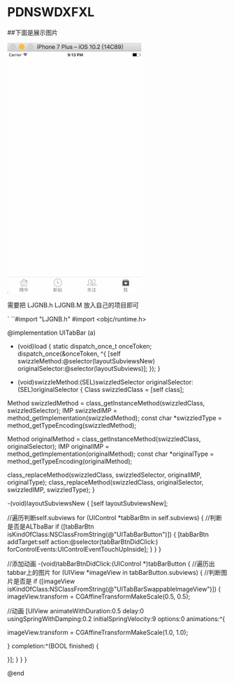# PDNSWDXFXL
##下面是展示图片



![image](https://github.com/5174773/UITabBar-animation/blob/master/tabbar.gif)


需要把 LJGNB.h  LJGNB.M 放入自己的项目即可


` ``#import "LJGNB.h"
#import <objc/runtime.h>

@implementation UITabBar (a)

+ (void)load
{
static dispatch_once_t onceToken;
dispatch_once(&onceToken, ^{
[self swizzleMethod:@selector(layoutSubviewsNew) originalSelector:@selector(layoutSubviews)];
});
}

+ (void)swizzleMethod:(SEL)swizzledSelector originalSelector:(SEL)originalSelector
{
Class swizzledClass = [self class];

Method swizzledMethod = class_getInstanceMethod(swizzledClass, swizzledSelector);
IMP swizzledIMP = method_getImplementation(swizzledMethod);
const char *swizzledType = method_getTypeEncoding(swizzledMethod);

Method originalMethod = class_getInstanceMethod(swizzledClass, originalSelector);
IMP originalIMP = method_getImplementation(originalMethod);
const char *originalType = method_getTypeEncoding(originalMethod);

class_replaceMethod(swizzledClass, swizzledSelector, originalIMP, originalType);
class_replaceMethod(swizzledClass, originalSelector, swizzledIMP, swizzledType);
}

-(void)layoutSubviewsNew
{
[self layoutSubviewsNew];

//遍历判断self.subviews
for (UIControl *tabBarBtn in self.subviews)
{
//判断是否是ALTbaBar
if ([tabBarBtn isKindOfClass:NSClassFromString(@"UITabBarButton")])
{
[tabBarBtn addTarget:self action:@selector(tabBarBtnDidClick:) forControlEvents:UIControlEventTouchUpInside];
}
}
}

//添加动画
-(void)tabBarBtnDidClick:(UIControl *)tabBarButton
{
//遍历出tabbar上的图片
for (UIView *imageView in tabBarButton.subviews)
{
//判断图片是否是
if ([imageView isKindOfClass:NSClassFromString(@"UITabBarSwappableImageView")])
{
imageView.transform = CGAffineTransformMakeScale(0.5, 0.5);

//动画
[UIView animateWithDuration:0.5 delay:0 usingSpringWithDamping:0.2 initialSpringVelocity:9 options:0 animations:^{

imageView.transform = CGAffineTransformMakeScale(1.0, 1.0);

} completion:^(BOOL finished) {

}];
}
}
}



@end
 ```
